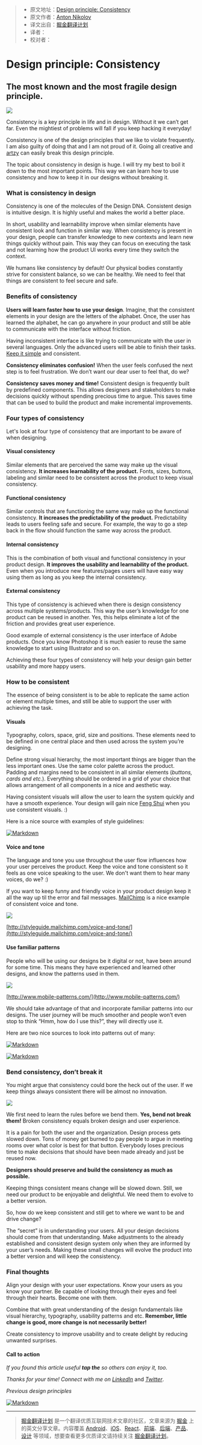 > * 原文地址：[Design principle: Consistency](https://uxplanet.org/design-principle-consistency-6b0cf7e7339f)
> * 原文作者：[Anton Nikolov](https://uxplanet.org/@antonnikolov?source=post_header_lockup)
> * 译文出自：[掘金翻译计划](https://github.com/xitu/gold-miner)
> * 译者：
> * 校对者：

# Design principle: Consistency #

## The most known and the most fragile design principle. ##

![](https://cdn-images-1.medium.com/max/1000/1*B0pKth3Pzk8Cn0np_gg3uA.jpeg)

Consistency is a key principle in life and in design. Without it we can’t get far. Even the mightiest of problems will fall if you keep hacking it everyday!

Consistency is one of the design principles that we like to violate frequently. I am also guilty of doing that and I am not proud of it. Going all creative and [artzy](http://www.urbandictionary.com/define.php?term=artzy) can easily break this design principle.

The topic about consistency in design is huge. I will try my best to boil it down to the most important points. This way we can learn how to use consistency and how to keep it in our designs without breaking it.

### What is consistency in design ###

Consistency is one of the molecules of the Design DNA. Consistent design is intuitive design. It is highly useful and makes the world a better place.

In short, usability and learnability improve when similar elements have consistent look and function in similar way. When consistency is present in your design, people can transfer knowledge to new contexts and learn new things quickly without pain. This way they can focus on executing the task and not learning how the product UI works every time they switch the context.

We humans like consistency by default! Our physical bodies constantly strive for consistent balance, so we can be healthy. We need to feel that things are consistent to feel secure and safe.

### Benefits of consistency ###

**Users will learn faster how to use your design**. Imagine, that the consistent elements in your design are the letters of the alphabet. Once, the user has learned the alphabet, he can go anywhere in your product and still be able to communicate with the interface without friction.

Having inconsistent interface is like trying to communicate with the user in several languages. Only the advanced users will be able to finish their tasks. [Keep it simple](https://uxplanet.org/design-principles-kiss-the-feature-creep-7eb84b09603f) and consistent.

**Consistency eliminates confusion!** When the user feels confused the next step is to feel frustration. We don’t want our dear user to feel that, do we?

**Consistency saves money and time!** Consistent design is frequently built by predefined components. This allows designers and stakeholders to make decisions quickly without spending precious time to argue. This saves time that can be used to build the product and make incremental improvements.

### Four types of consistency ###

Let's look at four type of consistency that are important to be aware of when designing.

#### **Visual consistency** ####

Similar elements that are perceived the same way make up the visual consistency. **It increases learnability of the product.** Fonts, sizes, buttons, labeling and similar need to be consistent across the product to keep visual consistency.

#### Functional consistency ####

Similar controls that are functioning the same way make up the functional consistency. **It increases the predictability of the product.** Predictability leads to users feeling safe and secure. For example, the way to go a step back in the flow should function the same way across the product.

#### Internal consistency ####

This is the combination of both visual and functional consistency in your product design. **It improves the usability and learnability of the product.** Even when you introduce new features/pages users will have easy way using them as long as you keep the internal consistency.

#### External consistency ####

This type of consistency is achieved when there is design consistency across multiple systems/products. This way the user’s knowledge for one product can be reused in another. Yes, this helps eliminate a lot of the friction and provides great user experience.

Good example of external consistency is the user interface of Adobe products. Once you know Photoshop it is much easier to reuse the same knowledge to start using Illustrator and so on.

Achieving these four types of consistency will help your design gain better usability and more happy users.

### How to be consistent ###

The essence of being consistent is to be able to replicate the same action or element multiple times, and still be able to support the user with achieving the task.

#### Visuals ####

Typography, colors, space, grid, size and positions. These elements need to be defined in one central place and then used across the system you’re designing.

Define strong visual hierarchy, the most important things are bigger than the less important ones. Use the same color palette across the product. Padding and margins need to be consistent in all similar elements (*buttons, cards and etc.*). Everything should be ordered in a grid of your choice that allows arrangement of all components in a nice and aesthetic way.

Having consistent visuals will allow the user to learn the system quickly and have a smooth experience. Your design will gain nice [Feng Shui](https://en.wikipedia.org/wiki/Feng_shui) when you use consistent visuals. :)

Here is a nice source with examples of style guidelines:

[![Markdown](http://i2.muimg.com/1949/2513ad15794cb4bc.png)](http://styleguides.io/examples.html) 

#### Voice and tone ####

The language and tone you use throughout the user flow influences how your user perceives the product. Keep the voice and tone consistent so it feels as one voice speaking to the user. We don't want them to hear many voices, do we? :)

If you want to keep funny and friendly voice in your product design keep it all the way up til the error and fail messages. [MailChimp](https://mailchimp.com) is a nice example of consistent voice and tone.

![](https://cdn-images-1.medium.com/max/800/1*FoyYzFbv7N85ot68ZTbDkQ.png)

[http://styleguide.mailchimp.com/voice-and-tone/](http://styleguide.mailchimp.com/voice-and-tone/)

#### Use familiar patterns ####

People who will be using our designs be it digital or not, have been around for some time. This means they have experienced and learned other designs, and know the patterns used in them.

![](https://cdn-images-1.medium.com/max/800/1*Rgnuo5cD1ArXf6G-JNEflA.png)

[http://www.mobile-patterns.com/](http://www.mobile-patterns.com/) 

We should take advantage of that and incorporate familiar patterns into our designs. The user journey will be much smoother and people won’t even stop to think “Hmm, how do I use this?”, they will directly use it.

Here are two nice sources to look into patterns out of many:

[![Markdown](http://i2.muimg.com/1949/738d30cf07aca807.png)](http://www.mobile-patterns.com/) 

[![Markdown](http://i2.muimg.com/1949/dfb6e38bc4c887ba.png)](http://ui-patterns.com/patterns)

### Bend consistency, don’t break it ###

You might argue that consistency could bore the heck out of the user. If we keep things always consistent there will be almost no innovation.

![](https://cdn-images-1.medium.com/max/800/1*cwiC9HGtMDGC2JKf1HnCNg.gif)

We first need to learn the rules before we bend them. **Yes, bend not break them!** Broken consistency equals broken design and user experience.

It is a pain for both the user and the organization. Design process gets slowed down. Tons of money get burned to pay people to argue in meeting rooms over what color is best for that button. Everybody loses precious time to make decisions that should have been made already and just be reused now.

**Designers should preserve and build the consistency as much as possible.**

Keeping things consistent means change will be slowed down. Still, we need our product to be enjoyable and delightful. We need them to evolve to a better version.

So, how do we keep consistent and still get to where we want to be and drive change?

The “secret” is in understanding your users. All your design decisions should come from that understanding. Make adjustments to the already established and consistent design system only when they are informed by your user’s needs. Making these small changes will evolve the product into a better version and will keep the consistency.

### Final thoughts ###

Align your design with your user expectations. Know your users as you know your partner. Be capable of looking through their eyes and feel through their hearts. Become one with them.

Combine that with great understanding of the design fundamentals like visual hierarchy, typography, usability patterns and etc. **Remember, little change is good, more change is not necessarily better!**

Create consistency to improve usability and to create delight by reducing unwanted surprises.

#### Call to action ####

*If you found this article useful* ***tap the*** *so others can enjoy it, too.*

*Thanks for your time! Connect with me on* [*LinkedIn*](https://www.linkedin.com/in/antonnikolov/)  and [*Twitter*](https://twitter.com/ainikolov).

*Previous design principles*

[![Markdown](http://i2.muimg.com/1949/2237ed46c68ef3e2.png)](https://uxplanet.org/design-principle-cognitive-dissonance-a01dffe81f58) 

---

> [掘金翻译计划](https://github.com/xitu/gold-miner) 是一个翻译优质互联网技术文章的社区，文章来源为 [掘金](https://juejin.im) 上的英文分享文章。内容覆盖 [Android](https://github.com/xitu/gold-miner#android)、[iOS](https://github.com/xitu/gold-miner#ios)、[React](https://github.com/xitu/gold-miner#react)、[前端](https://github.com/xitu/gold-miner#前端)、[后端](https://github.com/xitu/gold-miner#后端)、[产品](https://github.com/xitu/gold-miner#产品)、[设计](https://github.com/xitu/gold-miner#设计) 等领域，想要查看更多优质译文请持续关注 [掘金翻译计划](https://github.com/xitu/gold-miner)。
